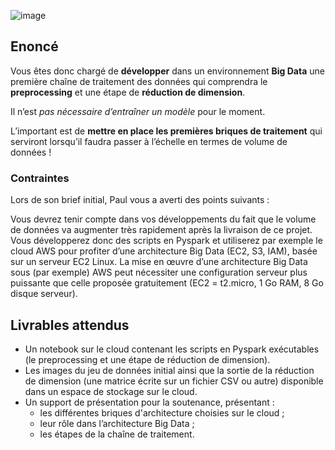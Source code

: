 ![image](https://user-images.githubusercontent.com/25401003/191027081-d4f528b2-9c71-491f-8749-d18cb3b999fe.png)

## Enoncé 
Vous êtes donc chargé de **développer** dans un environnement **Big Data** une première chaîne de traitement
des données qui comprendra le **preprocessing** et une étape de **réduction de dimension**.

Il n’est *pas nécessaire d’entraîner un modèle* pour le moment.

L’important est de **mettre en place les premières briques de traitement** qui serviront lorsqu’il faudra passer à l’échelle en termes de volume de données !

### Contraintes
Lors de son brief initial, Paul vous a averti des points suivants :

Vous devrez tenir compte dans vos développements du fait que le volume de données va augmenter très rapidement après la livraison de ce projet. Vous développerez donc des scripts en Pyspark et utiliserez par exemple le cloud AWS pour profiter d’une architecture Big Data (EC2, S3, IAM), basée sur un serveur EC2 Linux. La mise en œuvre d’une architecture Big Data sous (par exemple) AWS peut nécessiter une configuration serveur plus puissante que celle proposée gratuitement (EC2 = t2.micro, 1 Go RAM, 8 Go disque serveur).

## Livrables attendus

 * Un notebook sur le cloud contenant les scripts en Pyspark exécutables (le preprocessing et une étape de réduction de dimension).
 * Les images du jeu de données initial ainsi que la sortie de la réduction de dimension (une matrice écrite sur un fichier CSV ou autre) 
      disponible dans un espace de stockage sur le cloud.
 * Un support de présentation pour la soutenance, présentant :
    - les différentes briques d'architecture choisies sur le cloud ;
    - leur rôle dans l’architecture Big Data ;
    - les étapes de la chaîne de traitement.
